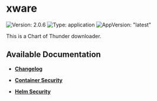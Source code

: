 # xware

![Version: 2.0.6](https://img.shields.io/badge/Version-2.0.6-informational?style=flat-square) ![Type: application](https://img.shields.io/badge/Type-application-informational?style=flat-square) ![AppVersion: "latest"](https://img.shields.io/badge/AppVersion-"latest"-informational?style=flat-square)

This is a Chart of Thunder downloader.

## Available Documentation

- [**Changelog**](CHANGELOG)

- [**Container Security**](container-security)

- [**Helm Security**](helm-security)

